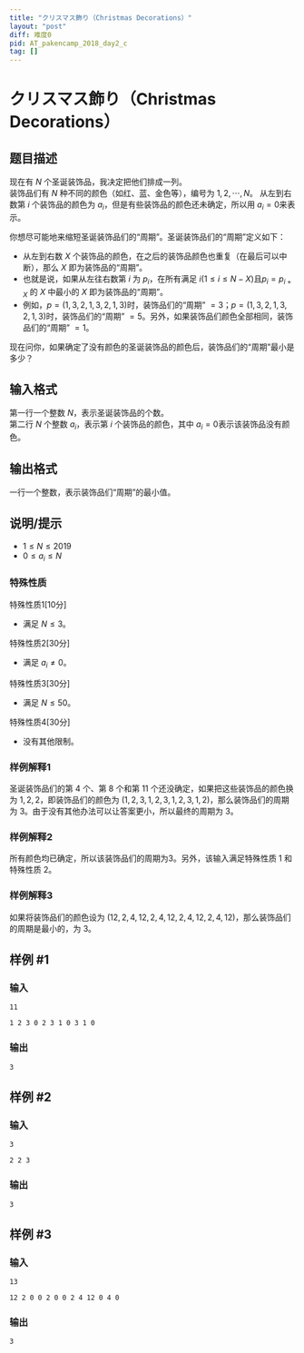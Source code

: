 ```yaml
---
title: "クリスマス飾り（Christmas Decorations）"
layout: "post"
diff: 难度0
pid: AT_pakencamp_2018_day2_c
tag: []
---
```


# クリスマス飾り（Christmas Decorations）

## 题目描述

现在有 $N$ 个圣诞装饰品，我决定把他们排成一列。  
装饰品们有 $N$ 种不同的颜色（如红、蓝、金色等），编号为 $1,2,\cdots ,N$。 
从左到右数第 $i$ 个装饰品的颜色为 $a_i$，但是有些装饰品的颜色还未确定，所以用 $a_i=0$来表示。      

你想尽可能地来缩短圣诞装饰品们的“周期”。圣诞装饰品们的“周期”定义如下：

- 从左到右数 $X$ 个装饰品的颜色，在之后的装饰品颜色也重复（在最后可以中断），那么 $X$ 即为装饰品的“周期”。
- 也就是说，如果从左往右数第 $i$ 为 $p_i$，在所有满足 $i(1 \le i \le N-X)$且$p_i=p_{i+X}$ 的 $X$ 中最小的 $X$ 即为装饰品的“周期”。
- 例如，$p=(1, 3, 2, 1, 3, 2, 1, 3)$时，装饰品们的“周期” $=3$；$p=(1, 3, 2, 1, 3, 2, 1, 3)$时，装饰品们的“周期” $=5$。另外，如果装饰品们颜色全部相同，装饰品们的“周期” $=1$。

现在问你，如果确定了没有颜色的圣诞装饰品的颜色后，装饰品们的“周期”最小是多少？

## 输入格式

第一行一个整数 $N$，表示圣诞装饰品的个数。         
第二行 $N$ 个整数 $a_i$，表示第 $i$ 个装饰品的颜色，其中 $a_i=0$表示该装饰品没有颜色。

## 输出格式

一行一个整数，表示装饰品们“周期”的最小值。

## 说明/提示

- $1 \le N \le 2019$
- $0 \le a_i \le N$

### 特殊性质

特殊性质1[10分]

- 满足 $N \le 3$。

特殊性质2[30分]

- 满足 $a_i \neq 0$。

特殊性质3[30分]

- 满足 $N \le 50$。

特殊性质4[30分]

- 没有其他限制。

### 样例解释1

圣诞装饰品们的第 $4$ 个、第 $8$ 个和第 $11$ 个还没确定，如果把这些装饰品的颜色换为 $1,2,2$，即装饰品们的颜色为 $(1,2,3,1,2,3,1,2,3,1,2)$，那么装饰品们的周期为 $3$。由于没有其他办法可以让答案更小，所以最终的周期为 $3$。

### 样例解释2

所有颜色均已确定，所以该装饰品们的周期为3。另外，该输入满足特殊性质  $1$ 和 特殊性质 $2$。

### 样例解释3

如果将装饰品们的颜色设为 $(12,2,4,12,2,4,12,2,4,12,2,4,12)$，那么装饰品们的周期是最小的，为 $3$。

## 样例 #1

### 输入

```
11
1 2 3 0 2 3 1 0 3 1 0
```

### 输出

```
3
```

## 样例 #2

### 输入

```
3
2 2 3
```

### 输出

```
3
```

## 样例 #3

### 输入

```
13
12 2 0 0 2 0 0 2 4 12 0 4 0
```

### 输出

```
3
```

